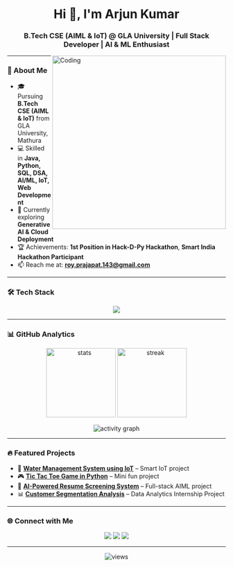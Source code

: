 <h1 align="center">Hi 👋, I'm Arjun Kumar</h1>
<h3 align="center">B.Tech CSE (AIML & IoT) @ GLA University | Full Stack Developer | AI & ML Enthusiast</h3>

<img align="right" alt="Coding" width="400" src="https://media.giphy.com/media/qgQUggAC3Pfv687qPC/giphy.gif">

---

### 🚀 About Me  
- 🎓 Pursuing **B.Tech CSE (AIML & IoT)** from GLA University, Mathura  
- 💻 Skilled in **Java, Python, SQL, DSA, AI/ML, IoT, Web Development**  
- 🌱 Currently exploring **Generative AI & Cloud Deployment**  
- 🏆 Achievements: **1st Position in Hack-D-Py Hackathon**, **Smart India Hackathon Participant**  
- 📫 Reach me at: **roy.prajapat.143@gmail.com**

---

### 🛠️ Tech Stack
<p align="center">
  <img src="https://skillicons.dev/icons?i=html,css,js,react,tailwind,python,java,mysql,git,github,tensorflow,arduino,raspberrypi" />
</p>

---

### 📊 GitHub Analytics
<p align="center">
  <img src="https://github-readme-stats.vercel.app/api?username=royprajapatitsme&show_icons=true&theme=tokyonight" alt="stats" height="160"/>
  <img src="https://github-readme-streak-stats.herokuapp.com/?user=royprajapatitsme&theme=tokyonight" alt="streak" height="160"/>
</p>

<p align="center">
  <img src="https://github-readme-activity-graph.vercel.app/graph?username=royprajapatitsme&theme=tokyo-night" alt="activity graph"/>
</p>

---

### 🔥 Featured Projects
- 🌊 [**Water Management System using IoT**](https://github.com/royprajapatitsme) – Smart IoT project  
- 🎮 [**Tic Tac Toe Game in Python**](https://github.com/royprajapatitsme) – Mini fun project  
- 🤖 [**AI-Powered Resume Screening System**](https://github.com/royprajapatitsme) – Full-stack AIML project  
- 📊 [**Customer Segmentation Analysis**](https://github.com/royprajapatitsme) – Data Analytics Internship Project  

---

### 🌐 Connect with Me
<p align="center">
  <a href="https://linkedin.com/in/arjun-kumar-89343228b"><img src="https://img.shields.io/badge/LinkedIn-0A66C2?style=for-the-badge&logo=linkedin&logoColor=white"/></a>
  <a href="https://github.com/royprajapatitsme"><img src="https://img.shields.io/badge/GitHub-171515?style=for-the-badge&logo=github&logoColor=white"/></a>
  <a href="mailto:roy.prajapat.143@gmail.com"><img src="https://img.shields.io/badge/Gmail-D14836?style=for-the-badge&logo=gmail&logoColor=white"/></a>
</p>

---

<p align="center">
  <img src="https://komarev.com/ghpvc/?username=royprajapatitsme&label=Profile%20Views&color=0e75b6&style=flat" alt="views" />  
</p>
